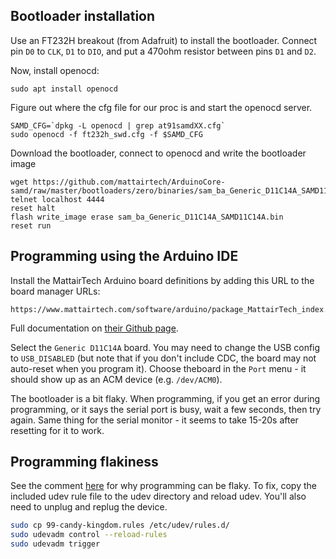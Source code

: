 ## Bootloader installation

Use an FT232H breakout (from Adafruit) to install the bootloader. Connect pin `D0` to `CLK`, `D1` to `DIO`, and put a 470ohm resistor between pins `D1` and `D2`.

Now, install openocd:

```
sudo apt install openocd
```

Figure out where the cfg file for our proc is and start the openocd server.
```
SAMD_CFG=`dpkg -L openocd | grep at91samdXX.cfg`
sudo openocd -f ft232h_swd.cfg -f $SAMD_CFG
```

Download the bootloader, connect to openocd and write the bootloader image
```
wget https://github.com/mattairtech/ArduinoCore-samd/raw/master/bootloaders/zero/binaries/sam_ba_Generic_D11C14A_SAMD11C14A.bin
telnet localhost 4444
reset halt
flash write_image erase sam_ba_Generic_D11C14A_SAMD11C14A.bin
reset run
```

## Programming using the Arduino IDE

Install the MattairTech Arduino board definitions by adding this URL to the board manager URLs:

```
https://www.mattairtech.com/software/arduino/package_MattairTech_index.json
```

Full documentation on [their Github page](https://github.com/mattairtech/ArduinoCore-samd).

Select the `Generic D11C14A` board. You may need to change the USB config to `USB_DISABLED` (but note that if you don't include CDC, the board may not auto-reset when you program it). Choose theboard in the `Port` menu - it should show up as an ACM device (e.g. `/dev/ACM0`).

The bootloader is a bit flaky. When programming, if you get an error during programming, or it says the serial port is busy, wait a few seconds, then try again. Same thing for the serial monitor - it seems to take 15-20s after resetting for it to work.

## Programming flakiness

See the comment [here](https://learn.adafruit.com/adafruit-feather-m0-basic-proto/using-with-arduino-ide#ubuntu-and-linux-issue-fix) for why programming can be flaky. To fix, copy the included udev rule file to the udev directory and reload udev. You'll also need to unplug and replug the device.

```sh
sudo cp 99-candy-kingdom.rules /etc/udev/rules.d/
sudo udevadm control --reload-rules
sudo udevadm trigger
```
